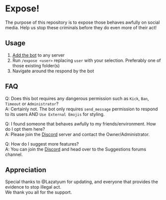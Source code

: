 # Expose!
The purpose of this repository is to expose those behaves awfully on social media.
Help us stop these criminals before they do even more of their act!

## Usage
1. [Add the bot](https://discord.com/oauth2/authorize?client_id=1249999879061897278) to any server
2. Run `/expose <user>` replacing `user` with your selection. Preferably one of those existing folder(s)
3. Navigate around the respond by the bot

## FAQ
Q: Does this bot requires any dangerous permission such as `Kick`, `Ban`, `Timeout` or `Administrator`?  
A: Certainly not. The bot only requires `send_message` permission to respond to its users AND `Use External Emojis` for styling.  
  
Q: I found someone that behaves awfully to my friends/environment. How do I opt them here?  
A: Please join the [Discord](https://discord.gg/VErveCCJ67) server and contact the Owner/Administrator.  
  
Q: How do I suggest more features?  
A: You can join the [Discord](https://discord.gg/VErveCCJ67) and head over to the Suggestions forums channel.  
  
## Appreciation
Special thanks to @Lazatyum for updating, and everyone that provides the evidence to stop illegal act.  
We thank you all for the support.
